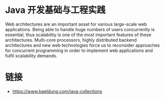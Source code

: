 # Java 开发基础与工程实践

Web architectures are an important asset for various large-scale web applications. Being able to handle huge numbers of users concurrently is essential, thus scalability is one of the most important features of these architectures. Multi-core processors, highly distributed backend architectures and new web technologies force us to reconsider approaches for concurrent programming in order to implement web applications and fulfil scalability demands.

# 链接

- https://www.baeldung.com/java-collections
